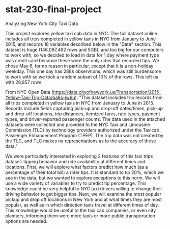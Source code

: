 # stat-230-final-project
Analyzing New York City Taxi Data

This project explores yellow taxi cab data in NYC. The full dataset online includes all trips completed in yellow taxis in NYC from January to June 2015, and records 18 variables described below in the "Data" section. This dataset is huge (146,087,462 rows and 5GB), and too big for our computers to work with, so we decided to load in data for 1 day where payment type was credit card because these were the only rides that recorded tips. We chose May 6, for no reason in particular, except that it is a non-holiday weekday. This one day has 288k observtions, which was still burdensome to work with so we took a random subset of 10% of the rows. This left us with 28,857 rows.

From NYC Open Data (https://data.cityofnewyork.us/Transportation/2015-Yellow-Taxi-Trip-Data/ba8s-jw6u): "This dataset includes trip records from all trips completed in yellow taxis in NYC from January to June in 2015. Records include fields capturing pick-up and drop-off dates/times, pick-up and drop-off locations, trip distances, itemized fares, rate types, payment types, and driver-reported passenger counts. The data used in the attached datasets were collected and provided to the NYC Taxi and Limousine Commission (TLC) by technology providers authorized under the Taxicab Passenger Enhancement Program (TPEP). The trip data was not created by the TLC, and TLC makes no representations as to the accuracy of these data." 

We were particularly interested in exploring 2 features of this taxi trips dataset: tipping behavior and ride availability at different times and locations. First, we will explore what factors predict how much (as a percentage of their total bill) a rider tips. It is standard to tip 20%, which we see in the data, but we wanted to explore exceptions to this norm. We will use a wide variety of variables to try to predict tip percentage. This knowledge could be very helpful to NYC taxi drivers willing to change their driving behavior to get bigger tips. Next, we will examine the most popular pickup and drop off locations in New York and at what times they are most popular, as well as in which direction taxis travel at different times of day. This knowledge would be useful to the taxi cab companies, or even city planners, informing them were more taxis or more public transportation options are needed.
